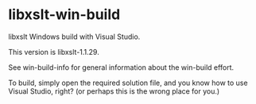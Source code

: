 # libxslt-win-build

libxslt Windows build with Visual Studio.

This version is libxslt-1.1.29.

See win-build-info for general information about the
win-build effort.

To build, simply open the required solution file, and
you know how to use Visual Studio, right?
(or perhaps this is the wrong place for you.)
